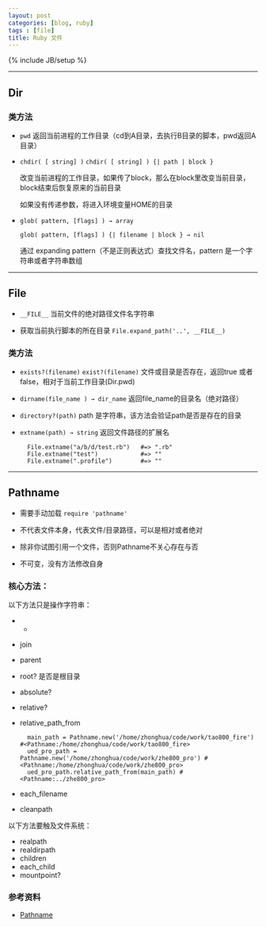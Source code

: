 ```yaml
---
layout: post
categories: [blog, ruby]
tags : [file]
title: Ruby 文件
---
```

{% include JB/setup %}

---

## Dir

### 类方法

* `pwd` 返回当前进程的工作目录（cd到A目录，去执行B目录的脚本，pwd返回A目录）

* `chdir( [ string] )` `chdir( [ string] ) {| path | block }`

  改变当前进程的工作目录，如果传了block，那么在block里改变当前目录，block结束后恢复原来的当前目录

  如果没有传递参数，将进入环境变量HOME的目录

* `glob( pattern, [flags] ) → array`

  `glob( pattern, [flags] ) {| filename | block } → nil`  

  通过 expanding pattern（不是正则表达式）查找文件名，pattern 是一个字符串或者字符串数组

---

## File

* `__FILE__` 当前文件的绝对路径文件名字符串

* 获取当前执行脚本的所在目录 `File.expand_path('..', __FILE__)`

### 类方法

* `exists?(filename)` `exist?(filename)` 文件或目录是否存在，返回true 或者false，相对于当前工作目录(Dir.pwd)

* `dirname(file_name ) → dir_name`  返回file_name的目录名（绝对路径）

* `directory?(path)` path 是字符串，该方法会验证path是否是存在的目录

* `extname(path) → string` 返回文件路径的扩展名 

        File.extname("a/b/d/test.rb")   #=> ".rb"
        File.extname("test")            #=> ""
        File.extname(".profile")        #=> ""

---

## Pathname

* 需要手动加载 `require 'pathname'`

* 不代表文件本身，代表文件/目录路径，可以是相对或者绝对

* 除非你试图引用一个文件，否则Pathname不关心存在与否

* 不可变，没有方法修改自身

### 核心方法：

以下方法只是操作字符串：

* +
* join
* parent
* root? 是否是根目录
* absolute?
* relative?
* relative_path_from

        main_path = Pathname.new('/home/zhonghua/code/work/tao800_fire') #<Pathname:/home/zhonghua/code/work/tao800_fire>
        ued_pro_path = Pathname.new('/home/zhonghua/code/work/zhe800_pro') #<Pathname:/home/zhonghua/code/work/zhe800_pro>
        ued_pro_path.relative_path_from(main_path) #<Pathname:../zhe800_pro>

* each_filename
* cleanpath

以下方法要触及文件系统：

* realpath
* realdirpath
* children
* each_child
* mountpoint?




### 参考资料

* [Pathname](http://www.ruby-doc.org/stdlib-1.9.3/libdoc/pathname/rdoc/Pathname.html)

